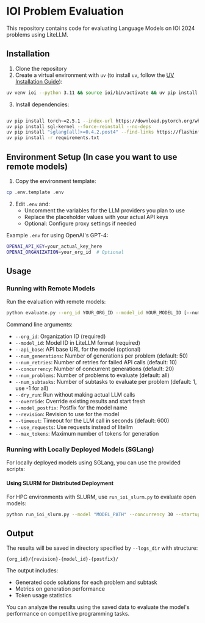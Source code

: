 # IOI Problem Evaluation

This repository contains code for evaluating Language Models on IOI 2024 problems using LiteLLM.

## Installation

1. Clone the repository
2. Create a virtual environment with `uv` (to install `uv`, follow the [UV Installation Guide](https://docs.astral.sh/uv/getting-started/installation/)):
```bash
uv venv ioi --python 3.11 && source ioi/bin/activate && uv pip install --upgrade pip
```
3. Install dependencies:
```bash

uv pip install torch~=2.5.1 --index-url https://download.pytorch.org/whl/cu124
uv pip install sgl-kernel --force-reinstall --no-deps
uv pip install "sglang[all]>=0.4.2.post4" --find-links https://flashinfer.ai/whl/cu124/torch2.5/flashinfer/
uv pip install -r requirements.txt
```

## Environment Setup (In case you want to use remote models)

1. Copy the environment template:
```bash
cp .env.template .env
```

2. Edit `.env` and:
   - Uncomment the variables for the LLM providers you plan to use
   - Replace the placeholder values with your actual API keys
   - Optional: Configure proxy settings if needed

Example `.env` for using OpenAI's GPT-4:
```bash
OPENAI_API_KEY=your_actual_key_here
OPENAI_ORGANIZATION=your_org_id  # Optional
```

## Usage

### Running with Remote Models

Run the evaluation with remote models:
```bash
python evaluate.py --org_id YOUR_ORG_ID --model_id YOUR_MODEL_ID [--num_generations 50] [--concurrency 5]
```

Command line arguments:
- `--org_id`: Organization ID (required)
- `--model_id`: Model ID in LiteLLM format (required)
- `--api_base`: API base URL for the model (optional)
- `--num_generations`: Number of generations per problem (default: 50)
- `--num_retries`: Number of retries for failed API calls (default: 10)
- `--concurrency`: Number of concurrent generations (default: 20)
- `--num_problems`: Number of problems to evaluate (default: all)
- `--num_subtasks`: Number of subtasks to evaluate per problem (default: 1, use -1 for all)
- `--dry_run`: Run without making actual LLM calls
- `--override`: Override existing results and start fresh
- `--model_postfix`: Postfix for the model name
- `--revision`: Revision to use for the model
- `--timeout`: Timeout for the LLM call in seconds (default: 600)
- `--use_requests`: Use requests instead of litellm
- `--max_tokens`: Maximum number of tokens for generation

### Running with Locally Deployed Models (SGLang)

For locally deployed models using SGLang, you can use the provided scripts:

#### Using SLURM for Distributed Deployment

For HPC environments with SLURM, use `run_ioi_slurm.py` to evaluate open models:

```bash
python run_ioi_slurm.py --model "MODEL_PATH" --concurrency 30 --startup_delay 7200 --logs_dir "DIR_FOR_OUTPUT_LOGS" --slurm_dir "DIR_FOR_SLUR_SCRIPT" --uv_env "PATH_TO_UV_ENV" --eval_args "--org_id YOUR_ORG_ID"
```

## Output

The results will be saved in directory specified by `--logs_dir` with structure:

```
{org_id}/{revision}-{model_id}-{postfix}/
```

The output includes:
- Generated code solutions for each problem and subtask
- Metrics on generation performance
- Token usage statistics

You can analyze the results using the saved data to evaluate the model's performance on competitive programming tasks.